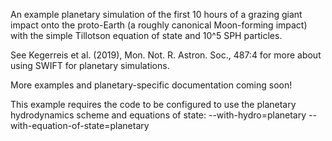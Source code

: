 An example planetary simulation of the first 10 hours of a grazing giant impact 
onto the proto-Earth (a roughly canonical Moon-forming impact) with the simple 
Tillotson equation of state and 10^5 SPH particles.

See Kegerreis et al. (2019), Mon. Not. R. Astron. Soc., 487:4 for more about 
using SWIFT for planetary simulations.

More examples and planetary-specific documentation coming soon!

This example requires the code to be configured to use the planetary
hydrodynamics scheme and equations of state:
 --with-hydro=planetary --with-equation-of-state=planetary
